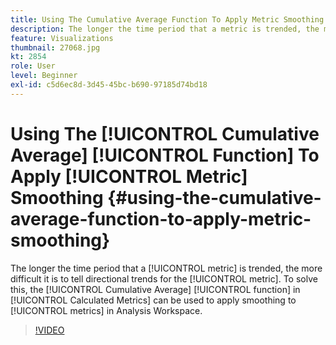 ```yaml
---
title: Using The Cumulative Average Function To Apply Metric Smoothing
description: The longer the time period that a metric is trended, the more difficult it is to tell directional trends for the metric. To solve this, the Cumulative Average function in Calculated Metrics can be used to apply smoothing to metrics in Analysis Workspace.
feature: Visualizations
thumbnail: 27068.jpg
kt: 2854
role: User
level: Beginner
exl-id: c5d6ec8d-3d45-45bc-b690-97185d74bd18
---
```

# Using The [!UICONTROL Cumulative Average] [!UICONTROL Function] To Apply [!UICONTROL Metric] Smoothing {#using-the-cumulative-average-function-to-apply-metric-smoothing}

The longer the time period that a [!UICONTROL metric] is trended, the more difficult it is to tell directional trends for the [!UICONTROL metric]. To solve this, the [!UICONTROL Cumulative Average] [!UICONTROL function] in [!UICONTROL Calculated Metrics] can be used to apply smoothing to [!UICONTROL metrics] in Analysis Workspace.

>[!VIDEO](https://video.tv.adobe.com/v/27068/?quality=12&learn=on)
